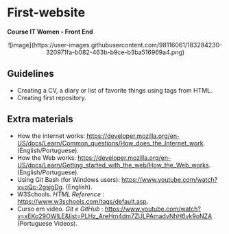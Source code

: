 # First-website
<b> Course IT Women - Front End </b> 

<center>![image](https://user-images.githubusercontent.com/98116061/183284230-320971fa-b082-463b-b9ce-b3ba516969a4.png)</center>

## Guidelines
- Creating a CV, a diary or list of favorite things using tags from HTML. 
- Creating first repository.

## Extra materials 

- How the internet works: https://developer.mozilla.org/en-US/docs/Learn/Common_questions/How_does_the_Internet_work.  (English/Portuguese).
- How the Web works: https://developer.mozilla.org/en-US/docs/Learn/Getting_started_with_the_web/How_the_Web_works. (English/Portuguese).
- Using Git Bash (for Windows users): https://www.youtube.com/watch?v=oQc-2gsjgDg. (English).
- W3Schools. <i>  HTML Reference </i>: https://www.w3schools.com/tags/default.asp. 
- Curso em vídeo. <i> Git e GitHub </i>: https://www.youtube.com/watch?v=xEKo29OWILE&list=PLHz_AreHm4dm7ZULPAmadvNhH6vk9oNZA (Portuguese Videos).
